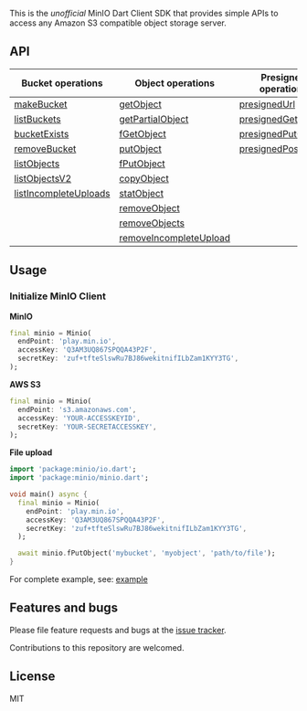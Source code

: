 This is the _unofficial_ MinIO Dart Client SDK that provides simple APIs to access any Amazon S3 compatible object storage server.

## API

| Bucket operations       | Object operations        | Presigned operations | Bucket Policy & Notification operations |
|-------------------------|--------------------------|----------------------|-----------------------------------------|
| [makeBucket]            | [getObject]              | [presignedUrl]       | getBucketNotification                   |
| [listBuckets]           | [getPartialObject]       | [presignedGetObject] | setBucketNotification                   |
| [bucketExists]          | [fGetObject]             | [presignedPutObject] | removeAllBucketNotification             |
| [removeBucket]          | [putObject]              | [presignedPostPolicy]| listenBucketNotification                |
| [listObjects]           | [fPutObject]             |                      | getBucketPolicy                         |
| [listObjectsV2]         | [copyObject]             |                      | setBucketPolicy                         |
| [listIncompleteUploads] | [statObject]             |                      |                                         |
|                         | [removeObject]           |                      |                                         |
|                         | [removeObjects]          |                      |                                         |
|                         | [removeIncompleteUpload] |                      |                                         |


## Usage

### Initialize MinIO Client

**MinIO**

```dart
final minio = Minio(
  endPoint: 'play.min.io',
  accessKey: 'Q3AM3UQ867SPQQA43P2F',
  secretKey: 'zuf+tfteSlswRu7BJ86wekitnifILbZam1KYY3TG',
);
```

**AWS S3**

```dart
final minio = Minio(
  endPoint: 's3.amazonaws.com',
  accessKey: 'YOUR-ACCESSKEYID',
  secretKey: 'YOUR-SECRETACCESSKEY',
);
```

**File upload**
```dart
import 'package:minio/io.dart';
import 'package:minio/minio.dart';

void main() async {
  final minio = Minio(
    endPoint: 'play.min.io',
    accessKey: 'Q3AM3UQ867SPQQA43P2F',
    secretKey: 'zuf+tfteSlswRu7BJ86wekitnifILbZam1KYY3TG',
  );

  await minio.fPutObject('mybucket', 'myobject', 'path/to/file');
}
```

For complete example, see: [example]

## Features and bugs

Please file feature requests and bugs at the [issue tracker][tracker].

Contributions to this repository are welcomed.

## License

MIT

[tracker]: https://github.com/xtyxtyx/minio-dart/issues
[example]: https://pub.dev/packages/minio#-example-tab-
[link text itself]: http://www.reddit.com

[makeBucket]: https://pub.dev/documentation/minio/latest/minio/Minio/makeBucket.html
[listBuckets]: https://pub.dev/documentation/minio/latest/minio/Minio/listBuckets.html
[bucketExists]: https://pub.dev/documentation/minio/latest/minio/Minio/bucketExists.html
[removeBucket]: https://pub.dev/documentation/minio/latest/minio/Minio/removeBucket.html
[listObjects]: https://pub.dev/documentation/minio/latest/minio/Minio/listObjects.html
[listObjectsV2]: https://pub.dev/documentation/minio/latest/minio/Minio/listObjectsV2.html
[listIncompleteUploads]: https://pub.dev/documentation/minio/latest/minio/Minio/listIncompleteUploads.html

[getObject]: https://pub.dev/documentation/minio/latest/minio/Minio/getObject.html
[getPartialObject]: https://pub.dev/documentation/minio/latest/minio/Minio/getPartialObject.html
[putObject]: https://pub.dev/documentation/minio/latest/minio/Minio/putObject.html
[copyObject]: https://pub.dev/documentation/minio/latest/minio/Minio/copyObject.html
[statObject]: https://pub.dev/documentation/minio/latest/minio/Minio/statObject.html
[removeObject]: https://pub.dev/documentation/minio/latest/minio/Minio/removeObject.html
[removeObjects]: https://pub.dev/documentation/minio/latest/minio/Minio/removeObjects.html
[removeIncompleteUpload]: https://pub.dev/documentation/minio/latest/minio/Minio/removeIncompleteUpload.html

[fGetObject]: https://pub.dev/documentation/minio/latest/io/MinioX/fGetObject.html
[fPutObject]: https://pub.dev/documentation/minio/latest/io/MinioX/fPutObject.html

[presignedUrl]: https://pub.dev/documentation/minio/latest/minio/Minio/presignedUrl.html
[presignedGetObject]: https://pub.dev/documentation/minio/latest/minio/Minio/presignedGetObject.html
[presignedPutObject]: https://pub.dev/documentation/minio/latest/minio/Minio/presignedPutObject.html
[presignedPostPolicy]: https://pub.dev/documentation/minio/latest/minio/Minio/presignedPostPolicy.html

